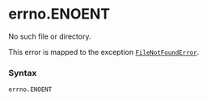# errno.ENOENT

No such file or directory.

This error is mapped to the exception [`FileNotFoundError`](../../exceptions/FileNotFoundError.md).

### Syntax

```python
errno.ENOENT
```
